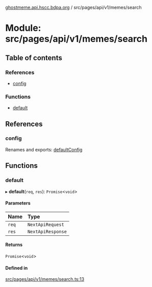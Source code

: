 [ghostmeme.api.hscc.bdpa.org](../README.md) / src/pages/api/v1/memes/search

# Module: src/pages/api/v1/memes/search

## Table of contents

### References

- [config](src_pages_api_v1_memes_search.md#config)

### Functions

- [default](src_pages_api_v1_memes_search.md#default)

## References

### config

Renames and exports: [defaultConfig](src_backend_middleware.md#defaultconfig)

## Functions

### default

▸ **default**(`req`, `res`): `Promise`<`void`\>

#### Parameters

| Name | Type |
| :------ | :------ |
| `req` | `NextApiRequest` |
| `res` | `NextApiResponse` |

#### Returns

`Promise`<`void`\>

#### Defined in

[src/pages/api/v1/memes/search.ts:13](https://github.com/nhscc/ghostmeme.api.hscc.bdpa.org/blob/40f330c/src/pages/api/v1/memes/search.ts#L13)
